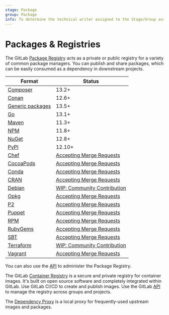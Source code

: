 ```yaml
---
stage: Package
group: Package
info: To determine the technical writer assigned to the Stage/Group associated with this page, see https://about.gitlab.com/handbook/engineering/ux/technical-writing/#designated-technical-writers
---
```


# Packages & Registries

The GitLab [Package Registry](package_registry/index.md) acts as a private or public registry
for a variety of common package managers. You can publish and share
packages, which can be easily consumed as a dependency in downstream projects.

| Format | Status |
| ------ | ------ |
| [Composer](composer_repository/index.md) | 13.2+  |
| [Conan](conan_repository/index.md) | 12.6+  |
| [Generic packages](generic_packages/index.md) | 13.5+  |
| [Go](go_proxy/index.md) | 13.1+  |
| [Maven](maven_repository/index.md) | 11.3+  |
| [NPM](npm_registry/index.md) | 11.8+  |
| [NuGet](nuget_repository/index.md) | 12.8+  |
| [PyPI](pypi_repository/index.md) | 12.10+  |
| [Chef](https://gitlab.com/gitlab-org/gitlab/-/issues/36889) | [Accepting Merge Requests](../../development/packages.md) |
| [CocoaPods](https://gitlab.com/gitlab-org/gitlab/-/issues/36890) | [Accepting Merge Requests](../../development/packages.md) |
| [Conda](https://gitlab.com/gitlab-org/gitlab/-/issues/36891) | [Accepting Merge Requests](../../development/packages.md) |
| [CRAN](https://gitlab.com/gitlab-org/gitlab/-/issues/36892) | [Accepting Merge Requests](../../development/packages.md) |
| [Debian](https://gitlab.com/gitlab-org/gitlab/-/issues/5835) | [WIP: Community Contribution](https://gitlab.com/gitlab-org/gitlab/-/merge_requests/44746) |
| [Opkg](https://gitlab.com/gitlab-org/gitlab/-/issues/36894) | [Accepting Merge Requests](../../development/packages.md) |
| [P2](https://gitlab.com/gitlab-org/gitlab/-/issues/36895) | [Accepting Merge Requests](../../development/packages.md) |
| [Puppet](https://gitlab.com/gitlab-org/gitlab/-/issues/36897) | [Accepting Merge Requests](../../development/packages.md) |
| [RPM](https://gitlab.com/gitlab-org/gitlab/-/issues/5932) | [Accepting Merge Requests](../../development/packages.md) |
| [RubyGems](https://gitlab.com/gitlab-org/gitlab/-/issues/803) | [Accepting Merge Requests](../../development/packages.md) |
| [SBT](https://gitlab.com/gitlab-org/gitlab/-/issues/36898) | [Accepting Merge Requests](../../development/packages.md) |
| [Terraform](https://gitlab.com/gitlab-org/gitlab/issues/31770) | [WIP: Community Contribution](https://gitlab.com/gitlab-org/gitlab/-/merge_requests/18834) |
| [Vagrant](https://gitlab.com/gitlab-org/gitlab/-/issues/36899) | [Accepting Merge Requests](../../development/packages.md) |

You can also use the [API](../../api/packages.md) to administer the Package Registry.

The GitLab [Container Registry](container_registry/index.md) is a secure and private registry for container images.
It's built on open source software and completely integrated within GitLab.
Use GitLab CI/CD to create and publish images. Use the GitLab [API](../../api/container_registry.md) to
manage the registry across groups and projects.

The [Dependency Proxy](dependency_proxy/index.md) is a local proxy for frequently-used upstream images and packages.
